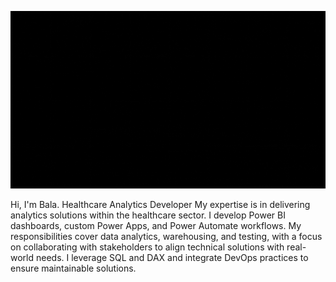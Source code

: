 ![banner](https://github.com/BalaElangovan/BalaElangovan/blob/main/intro1.gif)

Hi, I'm Bala. Healthcare Analytics Developer
My expertise is in delivering analytics solutions within the healthcare sector. I develop Power BI dashboards, custom Power Apps, and Power Automate workflows. My responsibilities cover data analytics, warehousing, and testing, with a focus on collaborating with stakeholders to align technical solutions with real-world needs. I leverage SQL and DAX and integrate DevOps practices to ensure maintainable solutions.



<!--
**BalaElangovan/BalaElangovan** is a ✨ _special_ ✨ repository because its `README.md` (this file) appears on your GitHub profile.

Here are some ideas to get you started:

- 🔭 I’m currently working on ...
- 🌱 I’m currently learning ...
- 👯 I’m looking to collaborate on ...
- 🤔 I’m looking for help with ...
- 💬 Ask me about ...
- 📫 How to reach me: ...
- 😄 Pronouns: ...
- ⚡ Fun fact: ...
-->
